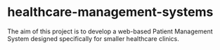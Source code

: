 # healthcare-management-systems
The aim of this project is to develop a web-based Patient Management System designed specifically for smaller healthcare clinics.
